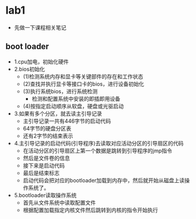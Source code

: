 # lab1
- 先做一下课程相关笔记
## boot loader
- 1.cpu加电，初始化硬件
- 2.bios初始化
  - (1)检测系统内存和显卡等关键部件的存在和工作状态
  - (2)查找并执行显卡等接口卡的bios，进行设备初始化
  - (3)执行系统bios，进行系统检测
    - 检测和配置系统中安装的即插即用设备
  - (4)按指定启动顺序从软盘，硬盘或光驱启动
- 3.如果有多个分区，就去读主引导记录
  - 主引导记录一共有446字节的启动代码
  - 64字节的硬盘分区表
  - 还有2字节的结束表示
- 4.主引导记录的启动代码(引导程序)去读取对应活动分区的引导扇区的代码
  - 在活动分区的引导扇区上第一个数据是跳转到引导程序的jmp指令
  - 然后是文件卷的信息
  - 接下来是启动代码
  - 最后是结束标志
  - 启动代码会把对应的bootloader加载到内存中，然后就开始从磁盘上读操作系统了。
- 5.bootloader读取操作系统
  - 首先从文件系统中读取配置文件
  - 根据配置加载指定内核文件然后跳转到内核的指令开始执行

